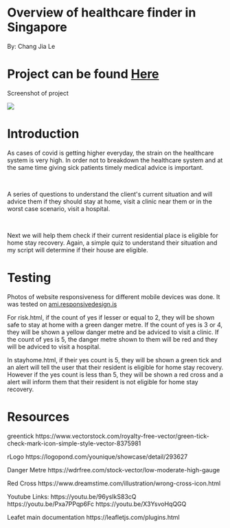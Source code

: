 <h1> Overview of healthcare finder in Singapore</h1>
<p> By: Chang Jia Le </p>

<h1> Project can be found <a href=""> Here </a> </h1>

<p> Screenshot of project </p>
<img src="../assets/readmepic.png">

<h1> Introduction </h1>

<p> As cases of covid is getting higher everyday, the strain on the healthcare
system is very high. In order not to breakdown the healthcare system and at the same 
time giving sick patients timely medical advice is important.
</P> <br>

<p> A series of questions to understand the client's current situation and will advice 
them if they should stay at home, visit a clinic near them or in the worst case scenario, visit a hospital. </p> <br>

<p> Next we will help them check if their current residential place is eligible for home stay recovery. Again, a simple quiz to understand their situation and my script will determine if their house are eligible. </p>

<h1> Testing </h1>

Photos of website responsiveness for different mobile devices was done.
It was tested on <a href="  http://ami.responsivedesign.is/#"> ami.responsivedesign.is <a>

For risk.html, if the count of yes if lesser or equal to 2, they will be shown safe to stay at home with a green danger metre.
If the count of yes is 3 or 4, they will be shown a yellow danger metre and be adviced to visit a clinic.
If the count of yes is 5, the danger metre shown to them will be red and they will be adviced to visit a hospital.

In stayhome.html, if their yes count is 5, they will be shown a green tick and an alert will tell the user that their resident is eligible for home stay recovery.
However if the yes count is less than 5, they will be shown a red cross and a alert will inform them that their resident is not eligible for home stay recovery.












<h1>Resources </h1>

<p>
greentick
https://www.vectorstock.com/royalty-free-vector/green-tick-check-mark-icon-simple-style-vector-8375981
</p>

<p>
rLogo
https://logopond.com/younique/showcase/detail/293627
</p>
<p>
Danger Metre
https://wdrfree.com/stock-vector/low-moderate-high-gauge </p>

<p> 
Red Cross
https://www.dreamstime.com/illustration/wrong-cross-icon.html </p>


<p>
Youtube Links:
https://youtu.be/96ysIkS83cQ
https://youtu.be/Pxa7PPqp6Fc
https://youtu.be/X3YsvoHqQGQ
</p>

<p>
Leafet main documentation
https://leafletjs.com/plugins.html</p>
